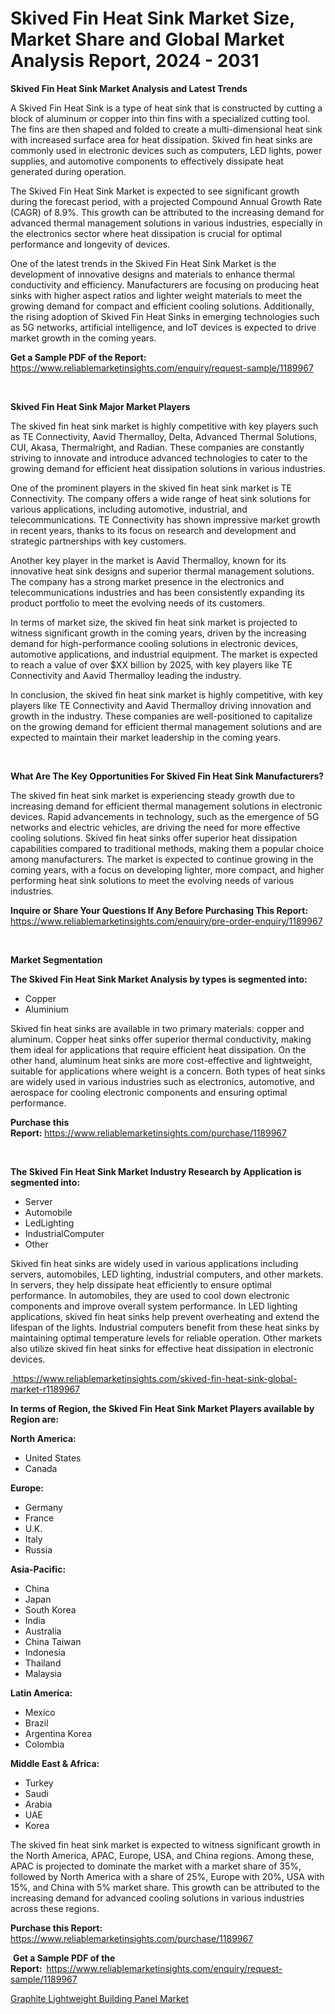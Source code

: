 <p><h1>Skived Fin Heat Sink Market Size, Market Share and Global Market Analysis Report, 2024 - 2031</h1></p><p><strong>Skived Fin Heat Sink Market Analysis and Latest Trends</strong></p>
<p><p>A Skived Fin Heat Sink is a type of heat sink that is constructed by cutting a block of aluminum or copper into thin fins with a specialized cutting tool. The fins are then shaped and folded to create a multi-dimensional heat sink with increased surface area for heat dissipation. Skived fin heat sinks are commonly used in electronic devices such as computers, LED lights, power supplies, and automotive components to effectively dissipate heat generated during operation.</p><p>The Skived Fin Heat Sink Market is expected to see significant growth during the forecast period, with a projected Compound Annual Growth Rate (CAGR) of 8.9%. This growth can be attributed to the increasing demand for advanced thermal management solutions in various industries, especially in the electronics sector where heat dissipation is crucial for optimal performance and longevity of devices. </p><p>One of the latest trends in the Skived Fin Heat Sink Market is the development of innovative designs and materials to enhance thermal conductivity and efficiency. Manufacturers are focusing on producing heat sinks with higher aspect ratios and lighter weight materials to meet the growing demand for compact and efficient cooling solutions. Additionally, the rising adoption of Skived Fin Heat Sinks in emerging technologies such as 5G networks, artificial intelligence, and IoT devices is expected to drive market growth in the coming years.</p></p>
<p><strong>Get a Sample PDF of the Report:&nbsp;</strong> <a href="https://www.reliablemarketinsights.com/enquiry/request-sample/1189967">https://www.reliablemarketinsights.com/enquiry/request-sample/1189967</a></p>
<p>&nbsp;</p>
<p><strong>Skived Fin Heat Sink Major Market Players</strong></p>
<p><p>The skived fin heat sink market is highly competitive with key players such as TE Connectivity, Aavid Thermalloy, Delta, Advanced Thermal Solutions, CUI, Akasa, Thermalright, and Radian. These companies are constantly striving to innovate and introduce advanced technologies to cater to the growing demand for efficient heat dissipation solutions in various industries.</p><p>One of the prominent players in the skived fin heat sink market is TE Connectivity. The company offers a wide range of heat sink solutions for various applications, including automotive, industrial, and telecommunications. TE Connectivity has shown impressive market growth in recent years, thanks to its focus on research and development and strategic partnerships with key customers.</p><p>Another key player in the market is Aavid Thermalloy, known for its innovative heat sink designs and superior thermal management solutions. The company has a strong market presence in the electronics and telecommunications industries and has been consistently expanding its product portfolio to meet the evolving needs of its customers.</p><p>In terms of market size, the skived fin heat sink market is projected to witness significant growth in the coming years, driven by the increasing demand for high-performance cooling solutions in electronic devices, automotive applications, and industrial equipment. The market is expected to reach a value of over $XX billion by 2025, with key players like TE Connectivity and Aavid Thermalloy leading the industry.</p><p>In conclusion, the skived fin heat sink market is highly competitive, with key players like TE Connectivity and Aavid Thermalloy driving innovation and growth in the industry. These companies are well-positioned to capitalize on the growing demand for efficient thermal management solutions and are expected to maintain their market leadership in the coming years.</p></p>
<p>&nbsp;</p>
<p><strong>What Are The Key Opportunities For Skived Fin Heat Sink Manufacturers?</strong></p>
<p><p>The skived fin heat sink market is experiencing steady growth due to increasing demand for efficient thermal management solutions in electronic devices. Rapid advancements in technology, such as the emergence of 5G networks and electric vehicles, are driving the need for more effective cooling solutions. Skived fin heat sinks offer superior heat dissipation capabilities compared to traditional methods, making them a popular choice among manufacturers. The market is expected to continue growing in the coming years, with a focus on developing lighter, more compact, and higher performing heat sink solutions to meet the evolving needs of various industries.</p></p>
<p><strong>Inquire or Share Your Questions If Any Before Purchasing This Report:</strong> <a href="https://www.reliablemarketinsights.com/enquiry/pre-order-enquiry/1189967">https://www.reliablemarketinsights.com/enquiry/pre-order-enquiry/1189967</a></p>
<p>&nbsp;</p>
<p><strong>Market Segmentation</strong></p>
<p><strong>The Skived Fin Heat Sink Market Analysis by types is segmented into:</strong></p>
<p><ul><li>Copper</li><li>Aluminium</li></ul></p>
<p><p>Skived fin heat sinks are available in two primary materials: copper and aluminum. Copper heat sinks offer superior thermal conductivity, making them ideal for applications that require efficient heat dissipation. On the other hand, aluminum heat sinks are more cost-effective and lightweight, suitable for applications where weight is a concern. Both types of heat sinks are widely used in various industries such as electronics, automotive, and aerospace for cooling electronic components and ensuring optimal performance.</p></p>
<p><strong>Purchase this Report:&nbsp;</strong><a href="https://www.reliablemarketinsights.com/purchase/1189967">https://www.reliablemarketinsights.com/purchase/1189967</a></p>
<p>&nbsp;</p>
<p><strong>The Skived Fin Heat Sink Market Industry Research by Application is segmented into:</strong></p>
<p><ul><li>Server</li><li>Automobile</li><li>LedLighting</li><li>IndustrialComputer</li><li>Other</li></ul></p>
<p><p>Skived fin heat sinks are widely used in various applications including servers, automobiles, LED lighting, industrial computers, and other markets. In servers, they help dissipate heat efficiently to ensure optimal performance. In automobiles, they are used to cool down electronic components and improve overall system performance. In LED lighting applications, skived fin heat sinks help prevent overheating and extend the lifespan of the lights. Industrial computers benefit from these heat sinks by maintaining optimal temperature levels for reliable operation. Other markets also utilize skived fin heat sinks for effective heat dissipation in electronic devices.</p></p>
<p><a href="https://www.reliablemarketinsights.com/skived-fin-heat-sink-global-market-r1189967">&nbsp;https://www.reliablemarketinsights.com/skived-fin-heat-sink-global-market-r1189967</a></p>
<p><strong>In terms of Region, the Skived Fin Heat Sink Market Players available by Region are:</strong></p>
<p>
    <p> <strong> North America: </strong>
        <ul>
            <li>United States</li>
            <li>Canada</li>
        </ul>
        </p> 
    <p> <strong> Europe: </strong>
        <ul>
            <li>Germany</li>
            <li>France</li>
            <li>U.K.</li>
            <li>Italy</li>
            <li>Russia</li>
        </ul>
        </p> 
    <p> <strong> Asia-Pacific: </strong>
        <ul>
            <li>China</li>
            <li>Japan</li>
            <li>South Korea</li>
            <li>India</li>
            <li>Australia</li>
            <li>China Taiwan</li>
            <li>Indonesia</li>
            <li>Thailand</li>
            <li>Malaysia</li>
        </ul>
        </p> 
    <p> <strong> Latin America: </strong>
        <ul>
            <li>Mexico</li>
            <li>Brazil</li>
            <li>Argentina Korea</li>
            <li>Colombia</li>
        </ul>
        </p> 
    <p> <strong> Middle East & Africa: </strong>
        <ul>
            <li>Turkey</li>
            <li>Saudi</li>
            <li>Arabia</li>
            <li>UAE</li>
            <li>Korea</li>
        </ul>
    </p>
    </p>
<p><p>The skived fin heat sink market is expected to witness significant growth in the North America, APAC, Europe, USA, and China regions. Among these, APAC is projected to dominate the market with a market share of 35%, followed by North America with a share of 25%, Europe with 20%, USA with 15%, and China with 5% market share. This growth can be attributed to the increasing demand for advanced cooling solutions in various industries across these regions.</p></p>
<p><strong>Purchase this Report: </strong><a href="https://www.reliablemarketinsights.com/purchase/1189967">https://www.reliablemarketinsights.com/purchase/1189967</a></p>
<p>&nbsp;<strong>Get a Sample PDF of the Report:&nbsp;&nbsp;</strong><a href="https://www.reliablemarketinsights.com/enquiry/request-sample/1189967">https://www.reliablemarketinsights.com/enquiry/request-sample/1189967</a></p>
<p><strong></strong></p>
<p><p><a href="https://github.com/AutumnBerge/Market-Research-Report-List-1/blob/main/graphite-lightweight-building-panel-market.md">Graphite Lightweight Building Panel Market</a></p></p>